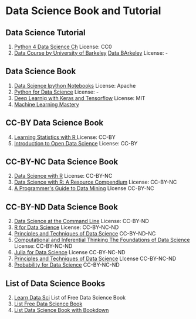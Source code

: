 # Data Science Book and Tutorial

## Data Science Tutorial
1. [Python 4 Data Science Ch](https://github.com/catalystfrank/Python4DataScience.CH) License: CC0
1. [Data Course by University of Barkeley](http://data8.org/) [Data BArkeley](https://data.berkeley.edu/data-science-all) License: -

## Data Science Book
1. [Data Science Ipython Notebooks](https://github.com/donnemartin/data-science-ipython-notebooks) License: Apache
1. [Python for Data Science](https://github.com/gumption/Python_for_Data_Science) License: -
1. [Deep Learnig with Keras and Tensorflow](https://github.com/leriomaggio/deep-learning-keras-tensorflow) License: MIT
1. [Machine Learning Mastery](https://machinelearningmastery.com/)

## CC-BY Data Science Book
4. [Learning Statistics with R ](https://learningstatisticswithr.com/) License: CC-BY
5. [Introduction to Open Data Science](https://ohi-science.org/data-science-training/) License: CC-BY

## CC-BY-NC Data Science Book
2. [Data Science with R](https://github.com/jmstanto/data-science-r) License: CC-BY-NC
3. [Data Science with R: A Resource Compendium](https://bookdown.org/martin_monkman/DataScienceResources_book/) License: CC-BY-NC
4. [A Programmer's Guide to Data Mining](http://guidetodatamining.com/) LIcense CC-BY-NC

## CC-BY-ND Data Science Book
2. [Data Science at the Command Line](https://www.datascienceatthecommandline.com/) License: CC-BY-ND
3. [R for Data Science](https://r4ds.had.co.nz/) License: CC-BY-NC-ND
4. [Principles and Techniques of Data Science](https://www.textbook.ds100.org/intro.html) CC-BY-ND-NC
5. [Computational and Inferential Thinking The Foundations of Data Science](https://www.inferentialthinking.com/chapters/intro) License: CC-BY-NC-ND
6. [Julia for Data Science](http://www.david-anthoff.com/jl4ds/stable/) License CC-BY-NC-ND
7. [Principles and Techniques of Data Science](https://www.textbook.ds100.org/intro) LIcense CC-BY-NC-ND
8. [Probability for Data Science](http://prob140.org/textbook/README.html) CC-BY-NC-ND

## List of Data Science Books
2. [Learn Data Sci](https://www.learndatasci.com/free-data-science-books/) List of Free Data Science Book
3. [List Free Data Science Book](https://www.datasciencecentral.com/profiles/blogs/50-must-read-free-books-for-every-data-scientist-in-2020-1)
4. [List Data Science Book with Bookdown](https://bookdown.org/)